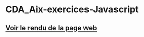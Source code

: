 # CDA_Aix-exercices-Javascript

## [Voir le rendu de la page web](https://eric-dev13.github.io/CDA_Aix-exercices-Javascript/)
